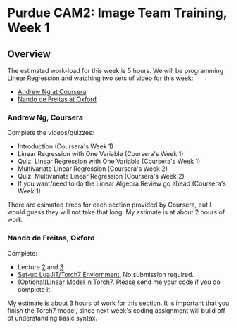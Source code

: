 # Purdue CAM2: Image Team Training, Week 1

## Overview

The estimated work-load for this week is 5 hours. We will be programming Linear Regression and watching two sets of video for this week:

- [Andrew Ng at Coursera](https://www.coursera.org/learn/machine-learning/home/welcome)
- [Nando de Freitas at Oxford](https://www.cs.ox.ac.uk/people/nando.defreitas/machinelearning/)

### Andrew Ng, Coursera

Complete the videos/quizzes:

- Introduction (Coursera's Week 1)
- Linear Regression with One Variable (Coursera's Week 1)
- Quiz: Linear Regression with One Variable (Coursera's Week 1)
- Multivariate Linear Regression (Coursera's Week 2)
- Quiz: Multivariate Linear Regression (Coursera's Week 2)
- If you want/need to do the Linear Algebra Review go ahead  (Coursera's Week 1)

There are esimated times for each section provided by Coursera, but I would guess they will not take that long. My estimate is at about 2 hours of work.

### Nando de Freitas, Oxford

Complete:

- Lecture [2](https://www.youtube.com/watch?v=DHspIG64CVM) and [3](https://www.youtube.com/watch?v=kPrHqQzCkg0)
- [Set-up LuaJIT/Torch7 Enviornment.](https://github.com/oxford-cs-ml-2015/practical1) No submission required.
- (Optional)[Linear Model in Torch7](https://www.cs.ox.ac.uk/people/nando.defreitas/machinelearning/practicals/practical2.pdf). Please send me your code if you do complete it.



My estimate is about 3 hours of work for this section. It is important that you finish the Torch7 model, since next week's coding assignment will build off of understanding basic syntax.

